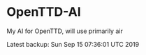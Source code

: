 # OpenTTD-AI
My AI for OpenTTD, will use primarily air

Latest backup: Sun Sep 15 07:36:01 UTC 2019
